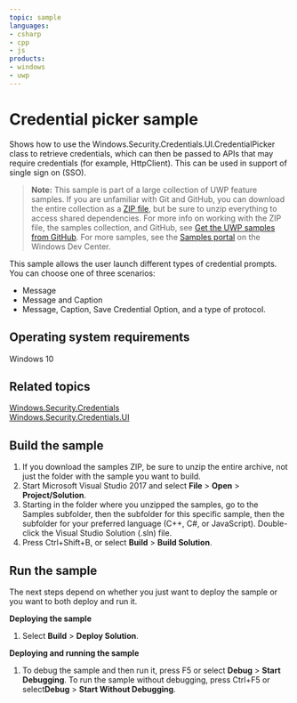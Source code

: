 ```yaml
---
topic: sample
languages:
- csharp
- cpp
- js
products:
- windows
- uwp
---
```


<!---
  category: IdentitySecurityAndEncryption
  samplefwlink: http://go.microsoft.com/fwlink/p/?LinkId=620526
--->

# Credential picker sample

Shows how to use the Windows.Security.Credentials.UI.CredentialPicker class to retrieve credentials, 
which can then be passed to APIs that may require credentials (for example, HttpClient). This can be used in support of single sign on (SSO).

> **Note:** This sample is part of a large collection of UWP feature samples. 
> If you are unfamiliar with Git and GitHub, you can download the entire collection as a 
> [ZIP file](https://github.com/Microsoft/Windows-universal-samples/archive/master.zip), but be 
> sure to unzip everything to access shared dependencies. For more info on working with the ZIP file, 
> the samples collection, and GitHub, see [Get the UWP samples from GitHub](https://aka.ms/ovu2uq). 
> For more samples, see the [Samples portal](https://aka.ms/winsamples) on the Windows Dev Center. 

This sample allows the user launch different types of credential prompts. You can choose one of three scenarios: 
- Message
- Message and Caption
- Message, Caption, Save Credential Option, and a type of protocol.

Operating system requirements
-----------------------------

Windows 10

Related topics
---------------

[Windows.Security.Credentials](https://msdn.microsoft.com/library/windows/apps/br227089)  
[Windows.Security.Credentials.UI](https://msdn.microsoft.com/library/windows/apps/hh701356)  

Build the sample
----------------

1. If you download the samples ZIP, be sure to unzip the entire archive, not just the folder with the sample you want to build. 
2. Start Microsoft Visual Studio 2017 and select **File** \> **Open** \> **Project/Solution**.
3. Starting in the folder where you unzipped the samples, go to the Samples subfolder, then the subfolder for this specific sample, then the subfolder for your preferred language (C++, C#, or JavaScript). Double-click the Visual Studio Solution (.sln) file.
4. Press Ctrl+Shift+B, or select **Build** \> **Build Solution**.

Run the sample
--------------

The next steps depend on whether you just want to deploy the sample or you want to both deploy and run it.

**Deploying the sample**

1.  Select **Build** \> **Deploy Solution**.

**Deploying and running the sample**

1.  To debug the sample and then run it, press F5 or select **Debug** \> **Start Debugging**. To run the sample without debugging, press Ctrl+F5 or select**Debug** \> **Start Without Debugging**.